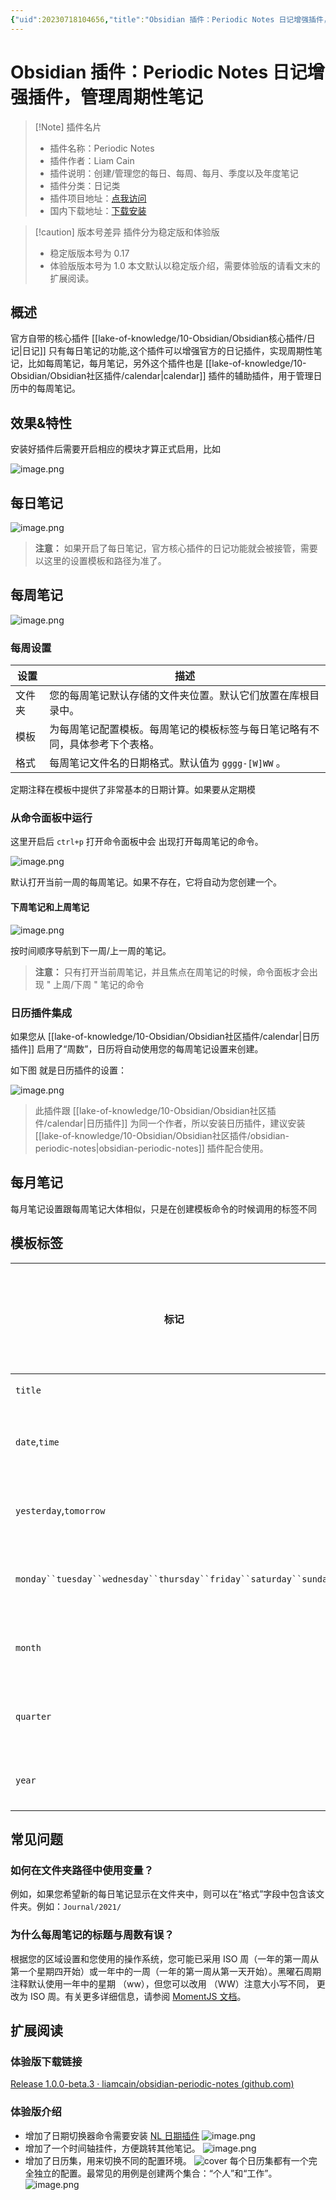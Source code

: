 ```yaml
---
{"uid":20230718104656,"title":"Obsidian 插件：Periodic Notes 日记增强插件，管理周期性笔记","tags":["obsidian","插件","日记"],"description":"官方日记插件的增强版本，创建/管理您的每日、每周、每月、季度以及年度笔记。","author":"cuman","type":"basic","draft":false,"editable":false,"modified":20230718200814,"dg-publish":true,"permalink":"/lake-of-knowledge/10-obsidian/obsidian/obsidian-periodic-notes/","dgPassFrontmatter":true}
---
```



# Obsidian 插件：Periodic Notes 日记增强插件，管理周期性笔记

> [!Note] 插件名片
> - 插件名称：Periodic Notes
> - 插件作者：Liam Cain
> - 插件说明：创建/管理您的每日、每周、每月、季度以及年度笔记
> - 插件分类：日记类
> - 插件项目地址：[点我访问](https://github.com/liamcain/obsidian-periodic-notes)
> - 国内下载地址：[下载安装](https://pkmer.cn/products/plugin/pluginMarket/?obsidian-periodic-notes)

> [!caution] 版本号差异
> 插件分为稳定版和体验版
> - 稳定版版本号为 0.17
> - 体验版版本号为 1.0
> 本文默认以稳定版介绍，需要体验版的请看文末的扩展阅读。

## 概述

官方自带的核心插件 [[lake-of-knowledge/10-Obsidian/Obsidian核心插件/日记\|日记]] 只有每日笔记的功能,这个插件可以增强官方的日记插件，实现周期性笔记，比如每周笔记，每月笔记，另外这个插件也是 [[lake-of-knowledge/10-Obsidian/Obsidian社区插件/calendar\|calendar]] 插件的辅助插件，用于管理日历中的每周笔记。

## 效果&特性

安装好插件后需要开启相应的模块才算正式启用，比如

![image.png](https://cdn.pkmer.cn/images/202307181111916.png!pkmer)

## 每日笔记

![image.png](https://cdn.pkmer.cn/images/202307181114636.png!pkmer)

> **注意：** 如果开启了每日笔记，官方核心插件的日记功能就会被接管，需要以这里的设置模板和路径为准了。

## 每周笔记

![image.png](https://cdn.pkmer.cn/images/202307181115148.png!pkmer)

### 每周设置

|设置|描述|
|---|---|
|文件夹|您的每周笔记默认存储的文件夹位置。默认它们放置在库根目录中。|
|模板|为每周笔记配置模板。每周笔记的模板标签与每日笔记略有不同，具体参考下个表格。|
|格式|每周笔记文件名的日期格式。默认值为 `gggg-[W]WW` 。|

定期注释在模板中提供了非常基本的日期计算。如果要从定期模

### 从命令面板中运行

这里开启后 `ctrl+p` 打开命令面板中会 出现打开每周笔记的命令。

![image.png](https://cdn.pkmer.cn/images/202307181117947.png!pkmer)

默认打开当前一周的每周笔记。如果不存在，它将自动为您创建一个。

#### 下周笔记和上周笔记

![image.png](https://cdn.pkmer.cn/images/202307181119301.png!pkmer)

按时间顺序导航到下一周/上一周的笔记。

> **注意：** 只有打开当前周笔记，并且焦点在周笔记的时候，命令面板才会出现 " 上周/下周 " 笔记的命令

### 日历插件集成

如果您从 [[lake-of-knowledge/10-Obsidian/Obsidian社区插件/calendar\|日历插件]] 启用了“周数”，日历将自动使用您的每周笔记设置来创建。

如下图 就是日历插件的设置：

![image.png](https://cdn.pkmer.cn/images/202307181123957.png!pkmer)

> 此插件跟 [[lake-of-knowledge/10-Obsidian/Obsidian社区插件/calendar\|日历插件]] 为同一个作者，所以安装日历插件，建议安装 [[lake-of-knowledge/10-Obsidian/Obsidian社区插件/obsidian-periodic-notes\|obsidian-periodic-notes]] 插件配合使用。

## 每月笔记

每月笔记设置跟每周笔记大体相似，只是在创建模板命令的时候调用的标签不同

## 模板标签

|标记|支持的笔记类型|描述|接受日期计算|
|---|---|---|---|
|`title`|所有|它将插入注释的标题|❌|
|`date`,`time`|所有|它将插入当前日期/时间。（可选）接受格式。例如 `{{date:YYYY-MM-DD}}`|✅|
|`yesterday`,`tomorrow`|日记|插入相应的日期。（可选）接受格式。例如 `{{tomorrow:YYYY-MM-DD}}`|✅|
|`monday``tuesday``wednesday``thursday``friday``saturday``sunday`|每周|指一周中的特定日期 注意，**您必须**指定日期格式！`{{sunday:gggg-MM-DD}}`|✅|
|`month`|每月|指每月的第一天。（可选）接受格式。例如 `{{month:YYYY-MM}}`|✅|
|`quarter`|每季|指季度的第一天。（可选）接受格式。例如 `{{quarter:YYYY-[Q]Q}}`|✅|
|`year`|每年|指一年的第一天。（可选）接受格式。例如 `{{year:YYYY}}`|✅|

## 常见问题

### 如何在文件夹路径中使用变量？

例如，如果您希望新的每日笔记显示在文件夹中，则可以在“格式”字段中包含该文件夹。例如：`Journal/2021/`

### 为什么每周笔记的标题与周数有误？

根据您的区域设置和您使用的操作系统，您可能已采用 ISO 周（一年的第一周从第一个星期四开始）或一年中的一周（一年的第一周从第一天开始）。黑曜石周期注释默认使用一年中的星期 （ww），但您可以改用 （WW）注意大小写不同， 更改为 ISO 周。有关更多详细信息，请参阅 [MomentJS 文档](https://momentjs.com/docs/#/displaying/format/)。

## 扩展阅读

### 体验版下载链接

[Release 1.0.0-beta.3 · liamcain/obsidian-periodic-notes (github.com)](https://github.com/liamcain/obsidian-periodic-notes/releases/tag/1.0.0-beta.3)

### 体验版介绍

- 增加了日期切换器命令需要安装 [NL 日期插件](https://github.com/argenos/nldates-obsidian)
  ![image.png](https://cdn.pkmer.cn/images/202307181746875.png!pkmer)
- 增加了一个时间轴挂件，方便跳转其他笔记。
  ![image.png](https://cdn.pkmer.cn/images/202307181745074.png!pkmer)
- 增加了日历集，用来切换不同的配置环境。
  ![cover](https://cdn.pkmer.cn/images/202307181741288.png!pkmer)
  每个日历集都有一个完全独立的配置。最常见的用例是创建两个集合：“个人”和“工作”。
  ![image.png](https://cdn.pkmer.cn/images/202307181749457.png!pkmer)





